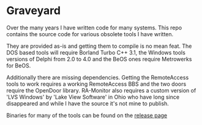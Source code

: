# Graveyard
Over the many years I have written code for many systems.  This repo contains the source code for various obsolete tools I have written.

They are provided as-is and getting them to compile is no mean feat. The DOS based tools will require Borland Turbo C++ 3.1, the Windows tools versions of Delphi from 2.0 to 4.0 and the BeOS ones require Metrowerks for BeOS.

Additionally there are missing dependencies. Getting the RemoteAccess tools to work requires a working RemoteAccess BBS and the two doors require the OpenDoor library. RA-Monitor also requires a custom version of 'LVS Windows' by 'Lake View Software' in Ohio who have long since disappeared and while I have the source it's not mine to publish. 

Binaries for many of the tools can be found on the [release page](https://github.com/damieng/graveyard/releases/tag/1.0)
